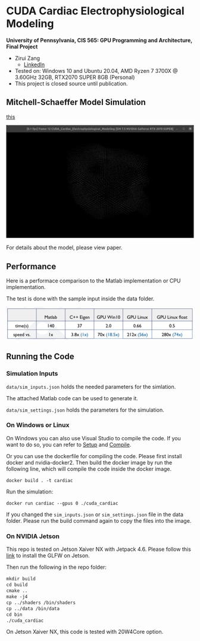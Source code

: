﻿# CUDA Cardiac Electrophysiological Modeling

**University of Pennsylvania, CIS 565: GPU Programming and Architecture,
Final Project**

* Zirui Zang
  * [LinkedIn](https://www.linkedin.com/in/zirui-zang/)
* Tested on: Windows 10 and Ubuntu 20.04, AMD Ryzen 7 3700X @ 3.60GHz 32GB, RTX2070 SUPER 8GB (Personal)
* This project is closed source until publication.

## Mitchell-Schaeffer Model Simulation
[this](https://dl.acm.org/doi/abs/10.1145/3450267.3450532/)
<p align="center">
<img src="images/two_point.gif"
     alt="two_point"
     width="700"/>
</p>
For details about the model, please view  paper.

## Performance
Here is a performace comparison to the Matlab implementation or CPU implementation. 

The test is done with the sample input inside the data folder.
<p align="center">
<img src="images/speed.png"
     alt="speed"
     width="700"/>
</p>

## Running the Code
### Simulation Inputs
`data/sim_inputs.json` holds the needed parameters for the simlation. 

The attached Matlab code can be used to generate it.

`data/sim_settings.json` holds the parameters for the simulation.

### On Windows or Linux
On Windows you can also use Visual Studio to compile the code. If you want to do so, you can refer to [Setup](https://cis565-fall-2021.github.io/setup-windows/) and [Compile](https://github.com/CIS565-Fall-2021/Project0-Getting-Started/blob/main/INSTRUCTION.md).

Or you can use the dockerfile for compiling the code. Please first install docker and nvidia-docker2.
Then build the docker image by run the following line, which will compile the code inside the docker image.
```
docker build . -t cardiac
```
Run the simulation:
```
docker run cardiac --gpus 0 ./cuda_cardiac 
```
If you changed the `sim_inputs.json` or `sim_settings.json` file in the data folder. Please run the build command again to copy the files into the image.

### On NVIDIA Jetson
This repo is tested on Jetson Xaiver NX with Jetpack 4.6. Please follow this [link](https://elinux.org/Jetson/Installing_ArrayFire#GLFW) to install the GLFW on Jetson.

Then run the following in the repo folder:
```
mkdir build
cd build
cmake ..
make -j4
cp ../shaders /bin/shaders
cp ../data /bin/data
cd bin
./cuda_cardiac
```
On Jetson Xaiver NX, this code is tested with 20W4Core option.
